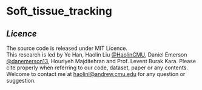# Soft_tissue_tracking

## _Licence_  
The source code is released under MIT Licence.  
This research is led by Ye Han, Haolin Liu [@HaolinCMU](https://github.com/HaolinCMU), Daniel Emerson [@danemerson13](https://github.com/danemerson13), Houriyeh Majditehran and Prof. Levent Burak Kara. 
Please cite properly when referring to our code, dataset, paper or any contents.  
Welcome to contact me at haolinl@andrew.cmu.edu for any question or suggestion.
